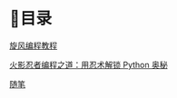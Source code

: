 # 📌目录

[旋风编程教程](codes/README.md)

[火影忍者编程之道：用忍术解锁 Python 奥秘](ninjacode/README.md)

[随笔](manuscript/README.md)
